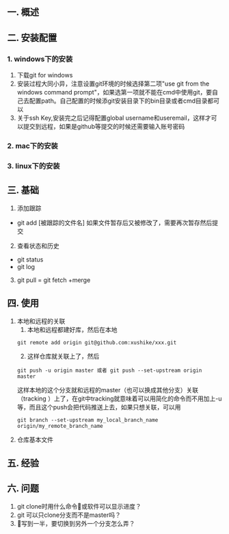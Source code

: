 ## 一. 概述  
## 二. 安装配置
### 1. windows下的安装
1. 下载git for windows
2. 安装过程大同小异，注意设置git环境的时候选择第二项"use git from the windows command prompt"，如果选第一项就不能在cmd中使用git，要自己去配置path。自己配置的时候添git安装目录下的bin目录或者cmd目录都可以
3. 关于ssh Key,安装完之后记得配置global username和useremail，这样才可以提交到远程，如果是github等提交的时候还需要输入账号密码

### 2. mac下的安装
### 3. linux下的安装
## 三. 基础
1. 添加跟踪  
- git add [被跟踪的文件名] 如果文件暂存后又被修改了，需要再次暂存然后提交
2. 查看状态和历史
- git status
- git log
3. git pull = git fetch +merge

## 四. 使用
1. 本地和远程的关联
    1. 本地和远程都建好库，然后在本地
    ```git
    git remote add origin git@github.com:xushike/xxx.git
    ```
    2. 这样仓库就关联上了，然后
    ```git
    git push -u origin master 或者 git push --set-upstream origin master
    ```
    这样本地的这个分支就和远程的master（也可以换成其他分支）关联（tracking ）上了，在git中tracking就意味着可以用简化的命令而不用加上-u等，而且这个push会把代码推送上去，如果只想关联，可以用
    ```git
    git branch --set-upstream my_local_branch_name origin/my_remote_branch_name
    ```
2. 仓库基本文件

## 五. 经验

## 六. 问题

1. git clone时用什么命令或软件可以显示进度？
2. git 可以只clone分支而不是master吗？
3. 写到一半，要切换到另外一个分支怎么弄？


